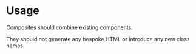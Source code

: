# Usage

Composites should combine existing components.

They should not generate any bespoke HTML or introduce any new class names.
